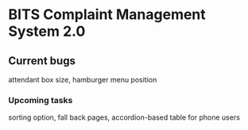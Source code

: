# BITS Complaint Management System 2.0

## Current bugs 
attendant box size, hamburger menu position

### Upcoming tasks
sorting option, fall back pages, accordion-based table for phone users

